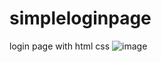 # simpleloginpage
login page with html css
![image](https://user-images.githubusercontent.com/106577579/173511725-1614fb5b-74e4-4074-a460-c5be071d2a34.png)
